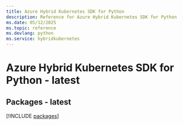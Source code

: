 ```yaml
---
title: Azure Hybrid Kubernetes SDK for Python
description: Reference for Azure Hybrid Kubernetes SDK for Python
ms.date: 05/12/2025
ms.topic: reference
ms.devlang: python
ms.service: hybridkubernetes
---
```

# Azure Hybrid Kubernetes SDK for Python - latest
## Packages - latest
[!INCLUDE [packages](hybrid-kubernetes-index.md)]